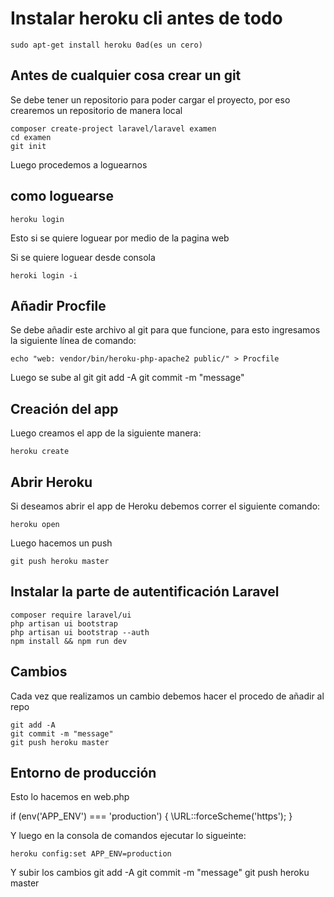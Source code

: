 # Instalar heroku cli antes de todo

    sudo apt-get install heroku 0ad(es un cero)

## Antes de cualquier cosa crear un git

Se debe tener un repositorio para poder cargar el proyecto, por eso crearemos un repositorio de manera local

    composer create-project laravel/laravel examen
    cd examen
    git init
    
    
Luego procedemos a loguearnos

## como loguearse

    heroku login
Esto si se quiere loguear por medio de la pagina web

Si se quiere loguear desde consola

    heroki login -i

## Añadir Procfile

Se debe añadir este archivo al git para que funcione, para esto ingresamos la siguiente línea de comando:

    
    echo "web: vendor/bin/heroku-php-apache2 public/" > Procfile

Luego se sube al git
    git add -A
    git commit -m "message"

## Creación del app

Luego creamos el app de la siguiente manera:

    heroku create


## Abrir Heroku

Si deseamos abrir el app de Heroku debemos correr el siguiente comando:

    heroku open

Luego hacemos un push

    git push heroku master

## Instalar la parte de autentificación Laravel

    composer require laravel/ui
    php artisan ui bootstrap
    php artisan ui bootstrap --auth
    npm install && npm run dev


## Cambios

Cada vez que realizamos un cambio debemos hacer el procedo de añadir al repo

    git add -A
    git commit -m "message"
    git push heroku master



## Entorno de producción
Esto lo hacemos en web.php

if (env('APP_ENV') === 'production') {
    \URL::forceScheme('https');
}

Y luego en la consola de comandos ejecutar lo sigueinte:

    heroku config:set APP_ENV=production

Y subir los cambios
    git add -A
    git commit -m "message"
    git push heroku master
